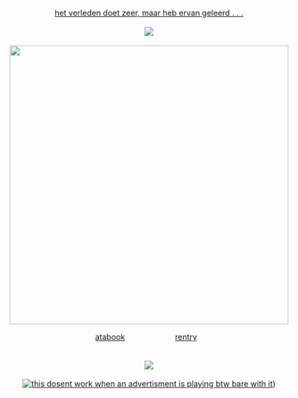 <div align="center">

[het verleden doet zeer, maar heb ervan geleerd . . .](https://github.com/wachtmuziek)
<br>
<br>
![](https://piskel-imgstore-b.appspot.com/img/15c6a047-9a23-11ef-9a6f-0b01a4cf3689.gif)
<br>
<br>
<img src="https://i.imgur.com/F972hSo.png" width="500" />

[atabook](https://bluezooka.atabook.org) ⠀⠀⠀⠀⠀⠀⠀⠀  [rentry](https://rentry.co/ik-wil-je)⠀
<br>
<br>
<br>
![](https://piskel-imgstore-b.appspot.com/img/7b64392e-9a25-11ef-a571-0b01a4cf3689.gif)
<br>
<br>
 [![this dosent work when an advertisment is playing btw bare with it](https://spotify-github-profile.kittinanx.com/api/view?uid=31hh5vkgse47murck3tfyuwtazge&cover_image=true&theme=natemoo-re&show_offline=true&background_color=4b4949&interchange=false&bar_color=2a40ea&bar_color_cover=false)](https://spotify-github-profile.kittinanx.com/api/view?uid=31hh5vkgse47murck3tfyuwtazge&redirect=true)) 

</div>

